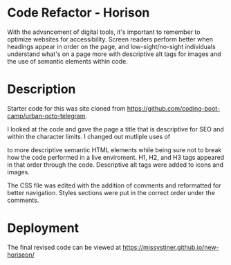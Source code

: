 # Code Refactor - Horison

With the advancement of digital tools, it's important to remember to optimize websites for accessibility. Screen readers perform better when headings appear in order on the page, and low-sight/no-sight individuals understand what's on a page more with descriptive alt tags for images and the use of semantic elements within code.

# Description

Starter code for this was site cloned from https://github.com/coding-boot-camp/urban-octo-telegram.

I looked at the code and gave the page a title that is descriptive for SEO and within the character limits. I changed out mutliple uses of <div> to more descriptive semantic HTML elements while being sure not to break how the code performed in a live enviroment. H1, H2, and H3 tags appeared in that order through the code. Descriptive alt tags were added to icons and images.

The CSS file was edited with the addition of comments and reformatted for better navigation. Styles sections were put in the correct order under the comments.

# Deployment

The final revised code can be viewed at https://missystiner.github.io/new-horiseon/

